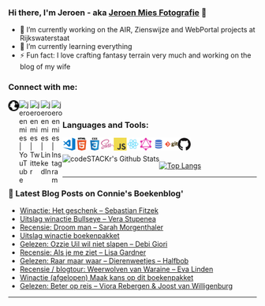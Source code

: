### Hi there, I'm Jeroen - aka [Jeroen Mies Fotografie][website] 👋

- 🔭 I’m currently working on the AIR, Zienswijze and WebPortal projects at Rijkswaterstaat
- 🌱 I’m currently learning everything
- ⚡ Fun fact: I love crafting fantasy terrain very much and working on the blog of my wife

### Connect with me:

[<img align="left" alt="jeroenmies" width="22px" src="https://raw.githubusercontent.com/iconic/open-iconic/master/svg/globe.svg" />][website]
[<img align="left" alt="jeroenmies | YouTube" width="22px" src="https://cdn.jsdelivr.net/npm/simple-icons@v3/icons/youtube.svg" />][youtube]
[<img align="left" alt="jeroenmies | Twitter" width="22px" src="https://cdn.jsdelivr.net/npm/simple-icons@v3/icons/twitter.svg" />][twitter]
[<img align="left" alt="jeroenmies | LinkedIn" width="22px" src="https://cdn.jsdelivr.net/npm/simple-icons@v3/icons/linkedin.svg" />][linkedin]
[<img align="left" alt="jeroenmies | Instagram" width="22px" src="https://cdn.jsdelivr.net/npm/simple-icons@v3/icons/instagram.svg" />][instagram]

<br />

### Languages and Tools:

[<img align="left" alt="Visual Studio Code" width="26px" src="https://raw.githubusercontent.com/github/explore/80688e429a7d4ef2fca1e82350fe8e3517d3494d/topics/visual-studio-code/visual-studio-code.png" />][webdevplaylist]
[<img align="left" alt="HTML5" width="26px" src="https://raw.githubusercontent.com/github/explore/80688e429a7d4ef2fca1e82350fe8e3517d3494d/topics/html/html.png" />][webdevplaylist]
[<img align="left" alt="CSS3" width="26px" src="https://raw.githubusercontent.com/github/explore/80688e429a7d4ef2fca1e82350fe8e3517d3494d/topics/css/css.png" />][cssplaylist]
[<img align="left" alt="Sass" width="26px" src="https://raw.githubusercontent.com/github/explore/80688e429a7d4ef2fca1e82350fe8e3517d3494d/topics/sass/sass.png" />][cssplaylist]
[<img align="left" alt="JavaScript" width="26px" src="https://raw.githubusercontent.com/github/explore/80688e429a7d4ef2fca1e82350fe8e3517d3494d/topics/javascript/javascript.png" />][jsplaylist]
[<img align="left" alt="React" width="26px" src="https://raw.githubusercontent.com/github/explore/80688e429a7d4ef2fca1e82350fe8e3517d3494d/topics/react/react.png" />][reactplaylist]
[<img align="left" alt="GraphQL" width="26px" src="https://raw.githubusercontent.com/github/explore/80688e429a7d4ef2fca1e82350fe8e3517d3494d/topics/graphql/graphql.png" />][webdevplaylist]
[<img align="left" alt="SQL" width="26px" src="https://raw.githubusercontent.com/github/explore/80688e429a7d4ef2fca1e82350fe8e3517d3494d/topics/sql/sql.png" />][webdevplaylist]
[<img align="left" alt="Git" width="26px" src="https://raw.githubusercontent.com/github/explore/80688e429a7d4ef2fca1e82350fe8e3517d3494d/topics/git/git.png" />][webdevplaylist]
[<img align="left" alt="GitHub" width="26px" src="https://raw.githubusercontent.com/github/explore/78df643247d429f6cc873026c0622819ad797942/topics/github/github.png" />][webdevplaylist]

<br />
<br />

<img align="left" alt="codeSTACKr's Github Stats" src="https://github-readme-stats.vercel.app/api?username=jeroenmies&show_icons=true&hide_border=true&count_private=true&theme=tokyonight" />

[![Top Langs](https://github-readme-stats.vercel.app/api/top-langs/?username=jeroenmies)](https://github.com/jeroenmies/github-readme-stats)

---

### 📕 Latest Blog Posts on Connie's Boekenblog'
<!-- BLOG-POST-LIST:START -->
- [Winactie: Het geschenk – Sebastian Fitzek](https://conniesboekenblog.nl/2021/04/09/winactie-het-geschenk-sebastian-fitzek/?utm_source=rss&utm_medium=rss&utm_campaign=winactie-het-geschenk-sebastian-fitzek)
- [Uitslag winactie Bullseye – Vera Stupenea](https://conniesboekenblog.nl/2021/04/08/bullseye-vera-stupenea/?utm_source=rss&utm_medium=rss&utm_campaign=bullseye-vera-stupenea)
- [Recensie: Droom man – Sarah Morgenthaler](https://conniesboekenblog.nl/2021/04/08/recensie-droom-man-sarah-morgenthaler/?utm_source=rss&utm_medium=rss&utm_campaign=recensie-droom-man-sarah-morgenthaler)
- [Uitslag winactie boekenpakket](https://conniesboekenblog.nl/2021/04/07/uitslag-winactie-boekenpakket/?utm_source=rss&utm_medium=rss&utm_campaign=uitslag-winactie-boekenpakket)
- [Gelezen: Ozzie Uil wil niet slapen – Debi Giori](https://conniesboekenblog.nl/2021/04/06/gelezen-ozzie-uil-wil-niet-slapen-debi-giori/?utm_source=rss&utm_medium=rss&utm_campaign=gelezen-ozzie-uil-wil-niet-slapen-debi-giori)
- [Recensie: Als je me ziet – Lisa Gardner](https://conniesboekenblog.nl/2021/04/02/recensie-als-je-me-ziet-lisa-gardner/?utm_source=rss&utm_medium=rss&utm_campaign=recensie-als-je-me-ziet-lisa-gardner)
- [Gelezen: Raar maar waar – Dierenweetjes – Halfbob](https://conniesboekenblog.nl/2021/04/01/gelezen-raar-maar-waar-dierenweetjes-halfbob/?utm_source=rss&utm_medium=rss&utm_campaign=gelezen-raar-maar-waar-dierenweetjes-halfbob)
- [Recensie / blogtour: Weerwolven van Waraine – Eva Linden](https://conniesboekenblog.nl/2021/03/31/recensie-blogtour-weerwolven-van-waraine-eva-linden/?utm_source=rss&utm_medium=rss&utm_campaign=recensie-blogtour-weerwolven-van-waraine-eva-linden)
- [Winactie (afgelopen) Maak kans op dit boekenpakket](https://conniesboekenblog.nl/2021/03/25/maak-kans-op-dit-boekenpakket/?utm_source=rss&utm_medium=rss&utm_campaign=maak-kans-op-dit-boekenpakket)
- [Gelezen: Beter op reis – Viora Rebergen & Joost van Willigenburg](https://conniesboekenblog.nl/2021/03/24/gelezen-beter-op-reis-viora-rebergen-joost-van-willigenburg/?utm_source=rss&utm_medium=rss&utm_campaign=gelezen-beter-op-reis-viora-rebergen-joost-van-willigenburg)
<!-- BLOG-POST-LIST:END -->

---

[website]: https://jeroenmiesfotografie.nl
[twitter]: https://twitter.com/jeroenmies
[youtube]: https://www.youtube.com/channel/UCdM6wXDAk3Y8_ycxkSfAD7Q
[instagram]: https://www.instagram.com/jeroenmies/
[linkedin]: https://www.linkedin.com/in/jeroenmies/
[webdevplaylist]: https://www.youtube.com/playlist?list=PLlhZGGVFsRrTQQnp_2UwWSoAigm-9_SqR
[jsplaylist]: https://www.youtube.com/playlist?list=PLC5BA7CB1270B2073
[cssplaylist]: https://www.youtube.com/playlist?list=PLlhZGGVFsRrSeV5xra6z-nU60cqompunz
[reactplaylist]: https://www.youtube.com/playlist?list=PLC5BA7CB1270B2073
